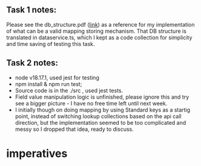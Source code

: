 ## Task 1 notes:

Please see the db_structure.pdf ([link](../blob/main/db_structure.pdf)) as a reference for my implementation of what can be a valid mapping storing mechanism.
That DB structure is translated in dataservice.ts, which I kept as a code collection for simplicity and time saving of testing this task.
   

## Task 2 notes:

- node v18.17.1, used jest for testing
- npm install & npm run test;
- Source code is in the ./src , used jest tests.    
- Field value manipulation logic is unfinished, please ignore this and try see a bigger picture - I have no free time left until next week.
- I initially though on doing mapping by using Standard keys as a startig point, instead of switching lookup collections based on the api call direction, but the implementation seemed to be too complicated and messy so I dropped that idea, ready to discuss.

# imperatives
